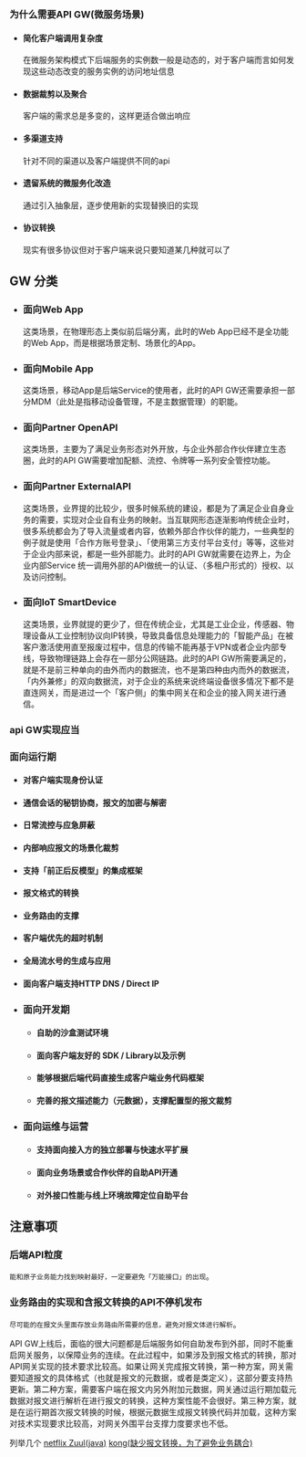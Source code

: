 ### 为什么需要API GW(微服务场景)
* #### 简化客户端调用复杂度
  在微服务架构模式下后端服务的实例数一般是动态的，对于客户端而言如何发现这些动态改变的服务实例的访问地址信息
* #### 数据裁剪以及聚合
  客户端的需求总是多变的，这样更适合做出响应
* #### 多渠道支持
  针对不同的渠道以及客户端提供不同的api
* #### 遗留系统的微服务化改造
  通过引入抽象层，逐步使用新的实现替换旧的实现
* #### 协议转换
  现实有很多协议但对于客户端来说只要知道某几种就可以了

## GW 分类
  * ### 面向Web App
    这类场景，在物理形态上类似前后端分离，此时的Web App已经不是全功能的Web App，而是根据场景定制、场景化的App。

  * ### 面向Mobile App
    这类场景，移动App是后端Service的使用者，此时的API GW还需要承担一部分MDM（此处是指移动设备管理，不是主数据管理）的职能。

  * ### 面向Partner OpenAPI
    这类场景，主要为了满足业务形态对外开放，与企业外部合作伙伴建立生态圈，此时的API GW需要增加配额、流控、令牌等一系列安全管控功能。

  * ### 面向Partner ExternalAPI
    这类场景，业界提的比较少，很多时候系统的建设，都是为了满足企业自身业务的需要，实现对企业自有业务的映射。当互联网形态逐渐影响传统企业时，很多系统都会为了导入流量或者内容，依赖外部合作伙伴的能力，一些典型的例子就是使用「合作方账号登录」、「使用第三方支付平台支付」等等，这些对于企业内部来说，都是一些外部能力。此时的API GW就需要在边界上，为企业内部Service 统一调用外部的API做统一的认证、（多租户形式的）授权、以及访问控制。

  * ### 面向IoT SmartDevice
    这类场景，业界就提的更少了，但在传统企业，尤其是工业企业，传感器、物理设备从工业控制协议向IP转换，导致具备信息处理能力的「智能产品」在被客户激活使用直至报废过程中，信息的传输不能再基于VPN或者企业内部专线，导致物理链路上会存在一部分公网链路。此时的API GW所需要满足的，就是不是前三种单向的由外而内的数据流，也不是第四种由内而外的数据流，「内外兼修」的双向数据流，对于企业的系统来说终端设备很多情况下都不是直连网关，而是进过一个「客户侧」的集中网关在和企业的接入网关进行通信。

### api GW实现应当
  ### 面向运行期
  * #### 对客户端实现身份认证
  * #### 通信会话的秘钥协商，报文的加密与解密
  * #### 日常流控与应急屏蔽
  * #### 内部响应报文的场景化裁剪
  * #### 支持「前正后反模型」的集成框架
  * #### 报文格式的转换
  * #### 业务路由的支撑
  * #### 客户端优先的超时机制
  * #### 全局流水号的生成与应用
  * #### 面向客户端支持HTTP DNS / Direct IP

  * ### 面向开发期
    * #### 自助的沙盒测试环境
    * #### 面向客户端友好的 SDK / Library以及示例
    * #### 能够根据后端代码直接生成客户端业务代码框架
    * #### 完善的报文描述能力（元数据），支撑配置型的报文裁剪
  
  * ### 面向运维与运营
    * #### 支持面向接入方的独立部署与快速水平扩展
    * #### 面向业务场景或合作伙伴的自助API开通
    * #### 对外接口性能与线上环境故障定位自助平台

## 注意事项
### 后端API粒度
`能和原子业务能力找到映射最好，一定要避免「万能接口」的出现`。

### 业务路由的实现和含报文转换的API不停机发布

`尽可能的在报文头里面存放业务路由所需要的信息，避免对报文体进行解析`。

API GW上线后，面临的很大问题都是后端服务如何自助发布到外部，同时不能重启网关服务，以保障业务的连续。在此过程中，如果涉及到报文格式的转换，那对API网关实现的技术要求比较高。如果让网关完成报文转换，第一种方案，网关需要知道报文的具体格式（也就是报文的元数据，或者是类定义），这部分要支持热更新。第二种方案，需要客户端在报文内另外附加元数据，网关通过运行期加载元数据对报文进行解析在进行报文的转换，这种方案性能不会很好。第三种方案，就是在运行期首次报文转换的时候，根据元数据生成报文转换代码并加载，这种方案对技术实现要求比较高，对网关外围平台支撑力度要求也不低。

列举几个 [netflix Zuul(java)]() [kong(缺少报文转换，为了避免业务耦合)]()